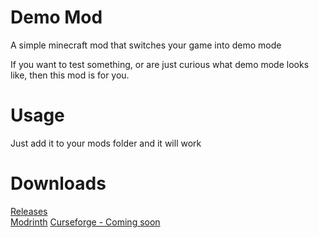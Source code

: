 # Demo Mod
A simple minecraft mod that switches your game into demo mode

If you want to test something, or are just curious what demo mode looks like, then this mod is for you.


# Usage

Just add it to your mods folder and it will work


# Downloads

[Releases](https://github.com/EmeraldIngot/demo-mod/releases/tag/v1.0.0)    
[Modrinth](https://modrinth.com/mod/demo)
[Curseforge - Coming soon]()    

